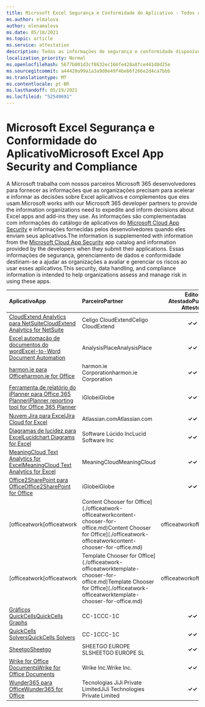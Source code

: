 ```yaml
---
title: Microsoft Excel Segurança e Conformidade do Aplicativo - Todos os Aplicativos
ms.author: elmalova
author: elenamalova
ms.date: 05/18/2021
ms.topic: article
ms.service: attestation
description: Todas as informações de segurança e conformidade disponíveis para todos os Microsoft Excel aplicativos.
localization_priority: Normal
ms.openlocfilehash: 5677b001d3cf8632ec166fe428a8fce441d8d25e
ms.sourcegitcommit: a44420a99a1a3a9d0e49f4be66f266e2d4ca7bbb
ms.translationtype: MT
ms.contentlocale: pt-BR
ms.lasthandoff: 05/19/2021
ms.locfileid: "52549691"
---
```

# <a name="microsoft-excel-app-security-and-compliance"></a><span data-ttu-id="54dbc-103">Microsoft Excel Segurança e Conformidade do Aplicativo</span><span class="sxs-lookup"><span data-stu-id="54dbc-103">Microsoft Excel App Security and Compliance</span></span>

<span data-ttu-id="54dbc-104">A Microsoft trabalha com nossos parceiros Microsoft 365 desenvolvedores para fornecer as informações que as organizações precisam para acelerar e informar as decisões sobre Excel aplicativos e complementos que eles usam.</span><span class="sxs-lookup"><span data-stu-id="54dbc-104">Microsoft works with our Microsoft 365 developer partners to provide the information organizations need to expedite and inform decisions about Excel apps and add-ins they use.</span></span> <span data-ttu-id="54dbc-105">As informações são complementadas com informações do catálogo de aplicativos do [Microsoft Cloud App Security](https://www.microsoft.com/en-us/enterprise-mobility-security/cloud-app-security) e informações fornecidas pelos desenvolvedores quando eles enviam seus aplicativos.</span><span class="sxs-lookup"><span data-stu-id="54dbc-105">The information is supplemented with information from the [Microsoft Cloud App Security](https://www.microsoft.com/en-us/enterprise-mobility-security/cloud-app-security) app catalog and information provided by the developers when they submit their applications.</span></span> <span data-ttu-id="54dbc-106">Essas informações de segurança, gerenciamento de dados e conformidade destinam-se a ajudar as organizações a avaliar e gerenciar os riscos ao usar esses aplicativos.</span><span class="sxs-lookup"><span data-stu-id="54dbc-106">This security, data handling, and compliance information is intended to help organizations assess and manage risk in using these apps.</span></span>

| <span data-ttu-id="54dbc-107">**Aplicativo**</span><span class="sxs-lookup"><span data-stu-id="54dbc-107">**App**</span></span> | <span data-ttu-id="54dbc-108">**Parceiro**</span><span class="sxs-lookup"><span data-stu-id="54dbc-108">**Partner**</span></span> | <span data-ttu-id="54dbc-109">**Editor Atestado**</span><span class="sxs-lookup"><span data-stu-id="54dbc-109">**Publisher Attested**</span></span> | <span data-ttu-id="54dbc-110">**Certificado**</span><span class="sxs-lookup"><span data-stu-id="54dbc-110">**Certified**</span></span> |
|:--------|:------------|:----------------------:|:-------------:|
| [<span data-ttu-id="54dbc-111">CloudExtend Analytics para NetSuite</span><span class="sxs-lookup"><span data-stu-id="54dbc-111">CloudExtend Analytics for NetSuite</span></span>](./celigo-cloudextend-analytics-for-netsuite.md) | <span data-ttu-id="54dbc-112">Celigo CloudExtend</span><span class="sxs-lookup"><span data-stu-id="54dbc-112">Celigo CloudExtend</span></span> | <span data-ttu-id="54dbc-113">**✓**</span><span class="sxs-lookup"><span data-stu-id="54dbc-113">**✓**</span></span> |  |
| [<span data-ttu-id="54dbc-114">Excel automação de documentos do word</span><span class="sxs-lookup"><span data-stu-id="54dbc-114">Excel-to-Word Document Automation</span></span>](./analysisplace-excel-to-word-document-automation.md) | <span data-ttu-id="54dbc-115">AnalysisPlace</span><span class="sxs-lookup"><span data-stu-id="54dbc-115">AnalysisPlace</span></span> | <span data-ttu-id="54dbc-116">**✓**</span><span class="sxs-lookup"><span data-stu-id="54dbc-116">**✓**</span></span> |  |
| [<span data-ttu-id="54dbc-117">harmon.ie para Office</span><span class="sxs-lookup"><span data-stu-id="54dbc-117">harmon.ie for Office</span></span>](./harmonie-corporation-for-office.md) | <span data-ttu-id="54dbc-118">harmon.ie Corporation</span><span class="sxs-lookup"><span data-stu-id="54dbc-118">harmon.ie Corporation</span></span> | <span data-ttu-id="54dbc-119">**✓**</span><span class="sxs-lookup"><span data-stu-id="54dbc-119">**✓**</span></span> |  |
| [<span data-ttu-id="54dbc-120">Ferramenta de relatório do iPlanner para Office 365 Planner</span><span class="sxs-lookup"><span data-stu-id="54dbc-120">iPlanner reporting tool for Office 365 Planner</span></span>](./iglobe-iplanner-reporting-tool-for-office-365-planner.md) | <span data-ttu-id="54dbc-121">iGlobe</span><span class="sxs-lookup"><span data-stu-id="54dbc-121">iGlobe</span></span> | <span data-ttu-id="54dbc-122">**✓**</span><span class="sxs-lookup"><span data-stu-id="54dbc-122">**✓**</span></span> | <img alt="Certified application badge" src="../media/certified-badge.png" height="25" width="25" /> |
| [<span data-ttu-id="54dbc-123">Nuvem Jira para Excel</span><span class="sxs-lookup"><span data-stu-id="54dbc-123">Jira Cloud for Excel</span></span>](./atlassiancom-jira-cloud-for-excel.md) | <span data-ttu-id="54dbc-124">Atlassian.com</span><span class="sxs-lookup"><span data-stu-id="54dbc-124">Atlassian.com</span></span> | <span data-ttu-id="54dbc-125">**✓**</span><span class="sxs-lookup"><span data-stu-id="54dbc-125">**✓**</span></span> |  |
| [<span data-ttu-id="54dbc-126">Diagramas de lucidez para Excel</span><span class="sxs-lookup"><span data-stu-id="54dbc-126">Lucidchart Diagrams for Excel</span></span>](./lucid-software-inc-lucidchart-diagrams-for-excel.md) | <span data-ttu-id="54dbc-127">Software Lúcido Inc</span><span class="sxs-lookup"><span data-stu-id="54dbc-127">Lucid Software Inc</span></span> | <span data-ttu-id="54dbc-128">**✓**</span><span class="sxs-lookup"><span data-stu-id="54dbc-128">**✓**</span></span> |  |
| [<span data-ttu-id="54dbc-129">MeaningCloud Text Analytics for Excel</span><span class="sxs-lookup"><span data-stu-id="54dbc-129">MeaningCloud Text Analytics for Excel</span></span>](./meaningcloud-text-analytics-for-excel.md) | <span data-ttu-id="54dbc-130">MeaningCloud</span><span class="sxs-lookup"><span data-stu-id="54dbc-130">MeaningCloud</span></span> | <span data-ttu-id="54dbc-131">**✓**</span><span class="sxs-lookup"><span data-stu-id="54dbc-131">**✓**</span></span> |  |
| [<span data-ttu-id="54dbc-132">Office2SharePoint para Office</span><span class="sxs-lookup"><span data-stu-id="54dbc-132">Office2SharePoint for Office</span></span>](./iglobe-office2sharepoint-for-office.md) | <span data-ttu-id="54dbc-133">iGlobe</span><span class="sxs-lookup"><span data-stu-id="54dbc-133">iGlobe</span></span> | <span data-ttu-id="54dbc-134">**✓**</span><span class="sxs-lookup"><span data-stu-id="54dbc-134">**✓**</span></span> | <img alt="Certified application badge" src="../media/certified-badge.png" height="25" width="25" /> |
| <span data-ttu-id="54dbc-135">[officeatwork</span><span class="sxs-lookup"><span data-stu-id="54dbc-135">[officeatwork</span></span> | <span data-ttu-id="54dbc-136">Content Chooser for Office](./officeatwork-officeatworkcontent-chooser-for-office.md)</span><span class="sxs-lookup"><span data-stu-id="54dbc-136">Content Chooser for Office](./officeatwork-officeatworkcontent-chooser-for-office.md)</span></span> | <span data-ttu-id="54dbc-137">officeatwork</span><span class="sxs-lookup"><span data-stu-id="54dbc-137">officeatwork</span></span> | <span data-ttu-id="54dbc-138">**✓**</span><span class="sxs-lookup"><span data-stu-id="54dbc-138">**✓**</span></span> | <img alt="Certified application badge" src="../media/certified-badge.png" height="25" width="25" /> |
| <span data-ttu-id="54dbc-139">[officeatwork</span><span class="sxs-lookup"><span data-stu-id="54dbc-139">[officeatwork</span></span> | <span data-ttu-id="54dbc-140">Template Chooser for Office](./officeatwork-officeatworktemplate-chooser-for-office.md)</span><span class="sxs-lookup"><span data-stu-id="54dbc-140">Template Chooser for Office](./officeatwork-officeatworktemplate-chooser-for-office.md)</span></span> | <span data-ttu-id="54dbc-141">officeatwork</span><span class="sxs-lookup"><span data-stu-id="54dbc-141">officeatwork</span></span> | <span data-ttu-id="54dbc-142">**✓**</span><span class="sxs-lookup"><span data-stu-id="54dbc-142">**✓**</span></span> | <img alt="Certified application badge" src="../media/certified-badge.png" height="25" width="25" /> |
| [<span data-ttu-id="54dbc-143">Gráficos QuickCells</span><span class="sxs-lookup"><span data-stu-id="54dbc-143">QuickCells Graphs</span></span>](./cc-1c-quickcells-graphs.md) | <span data-ttu-id="54dbc-144">CC-1C</span><span class="sxs-lookup"><span data-stu-id="54dbc-144">CC-1C</span></span> | <span data-ttu-id="54dbc-145">**✓**</span><span class="sxs-lookup"><span data-stu-id="54dbc-145">**✓**</span></span> |  |
| [<span data-ttu-id="54dbc-146">QuickCells Solvers</span><span class="sxs-lookup"><span data-stu-id="54dbc-146">QuickCells Solvers</span></span>](./cc-1c-quickcells-solvers.md) | <span data-ttu-id="54dbc-147">CC-1C</span><span class="sxs-lookup"><span data-stu-id="54dbc-147">CC-1C</span></span> | <span data-ttu-id="54dbc-148">**✓**</span><span class="sxs-lookup"><span data-stu-id="54dbc-148">**✓**</span></span> |  |
| [<span data-ttu-id="54dbc-149">Sheetgo</span><span class="sxs-lookup"><span data-stu-id="54dbc-149">Sheetgo</span></span>](./sheetgo-europe-sl.md) | <span data-ttu-id="54dbc-150">SHEETGO EUROPE SL</span><span class="sxs-lookup"><span data-stu-id="54dbc-150">SHEETGO EUROPE SL</span></span> | <span data-ttu-id="54dbc-151">**✓**</span><span class="sxs-lookup"><span data-stu-id="54dbc-151">**✓**</span></span> |  |
| [<span data-ttu-id="54dbc-152">Wrike for Office Documents</span><span class="sxs-lookup"><span data-stu-id="54dbc-152">Wrike for Office Documents</span></span>](./wrike-inc-for-office-documents.md) | <span data-ttu-id="54dbc-153">Wrike Inc.</span><span class="sxs-lookup"><span data-stu-id="54dbc-153">Wrike Inc.</span></span> | <span data-ttu-id="54dbc-154">**✓**</span><span class="sxs-lookup"><span data-stu-id="54dbc-154">**✓**</span></span> | <img alt="Certified application badge" src="../media/certified-badge.png" height="25" width="25" /> |
| [<span data-ttu-id="54dbc-155">Wunder365 para Office</span><span class="sxs-lookup"><span data-stu-id="54dbc-155">Wunder365 for Office</span></span>](./jiji-technologies-private-limited-wunder365-for-office.md) | <span data-ttu-id="54dbc-156">Tecnologias JiJi Private Limited</span><span class="sxs-lookup"><span data-stu-id="54dbc-156">JiJi Technologies Private Limited</span></span> | <span data-ttu-id="54dbc-157">**✓**</span><span class="sxs-lookup"><span data-stu-id="54dbc-157">**✓**</span></span> |  |
